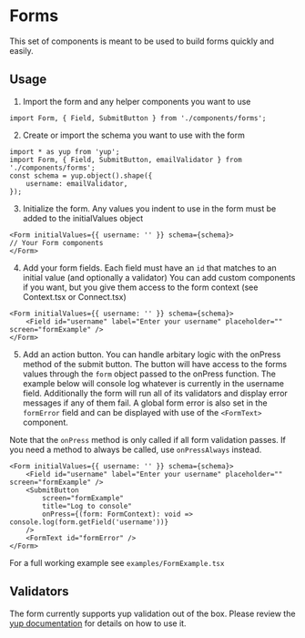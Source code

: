# Forms

This set of components is meant to be used to build forms quickly and easily.

## Usage

1. Import the form and any helper components you want to use
```
import Form, { Field, SubmitButton } from './components/forms';
```
2. Create or import the schema you want to use with the form
```
import * as yup from 'yup';
import Form, { Field, SubmitButton, emailValidator } from './components/forms';
const schema = yup.object().shape({
    username: emailValidator,
});
```
3. Initialize the form. Any values you indent to use in the form must be added to the initialValues object
```
<Form initialValues={{ username: '' }} schema={schema}>
// Your Form components
</Form>
```
4. Add your form fields. Each field must have an `id` that matches to an initial value (and optionally a validator)
You can add custom components if you want, but you give them access to the form context (see Context.tsx or Connect.tsx)
```
<Form initialValues={{ username: '' }} schema={schema}>
    <Field id="username" label="Enter your username" placeholder="" screen="formExample" />
</Form>
```
5. Add an action button.
You can handle arbitary logic with the onPress method of the submit button. The button will have access to the forms values through
the `form` object passed to the onPress function. The example below will console log whatever is currently in the username field.
Additionally the form will run all of its validators and display error messages if any of them fail. A global form error is also set in the `formError` field and can be displayed with use of the `<FormText>` component.

Note that the `onPress` method is only called if all form validation passes. If you need a method to always be called, use `onPressAlways` instead.
```
<Form initialValues={{ username: '' }} schema={schema}>
    <Field id="username" label="Enter your username" placeholder="" screen="formExample" />
    <SubmitButton
        screen="formExample"
        title="Log to console"
        onPress={(form: FormContext): void => console.log(form.getField('username'))}
    />
    <FormText id="formError" />
</Form>
```

For a full working example see `examples/FormExample.tsx`

## Validators

The form currently supports yup validation out of the box. Please review the [yup documentation](https://github.com/jquense/yup) for details on how to use it.
